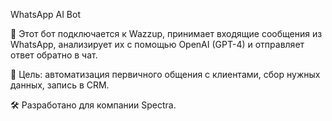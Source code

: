 WhatsApp AI Bot

🤖 Этот бот подключается к Wazzup, принимает входящие сообщения из WhatsApp, анализирует их с помощью OpenAI (GPT-4) и отправляет ответ обратно в чат.

🎯 Цель: автоматизация первичного общения с клиентами, сбор нужных данных, запись в CRM.

🛠 Разработано для компании Spectra.
